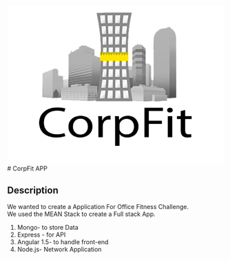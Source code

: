 <img  src="modules/core/client/img/brand/company_logo.png"/>
# CorpFit APP

## Description
We wanted to create a Application For Office Fitness Challenge.  
We used the MEAN Stack to create a Full stack App.


1. Mongo- to store Data 
2. Express - for API
3. Angular 1.5- to handle front-end
4. Node.js- Network Application
